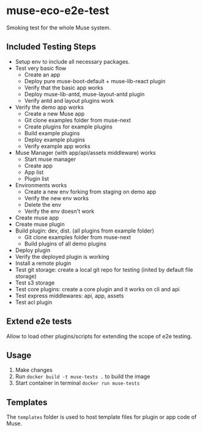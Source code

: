 # muse-eco-e2e-test

Smoking test for the whole Muse system.

## Included Testing Steps

- Setup env to include all necessary packages.
- Test very basic flow
  - Create an app
  - Deploy pure muse-boot-default + muse-lib-react plugin
  - Verify that the basic app works
  - Deploy muse-lib-antd, muse-layout-antd plugin
  - Verify antd and layout plugins work
- Verify the demo app works
  - Create a new Muse app
  - Git clone examples folder from muse-next
  - Create plugins for example plugins
  - Build example plugins
  - Deploy example plugins
  - Verify example app works
- Muse Manager (with app/api/assets middleware) works
  - Start muse manager
  - Create app
  - App list
  - Plugin list
- Environments works
  - Create a new env forking from staging on demo app
  - Verify the new env works
  - Delete the env
  - Verify the env doesn't work
- Create muse app
- Create muse plugin
- Build plugin: dev, dist. (all plugins from example folder)
  - Git clone examples folder from muse-next
  - Build plugins of all demo plugins
- Deploy plugin
- Verify the deployed plugin is working
- Install a remote plugin
- Test git storage: create a local git repo for testing (inited by default file storage)
- Test s3 storage
- Test core plugins: create a core plugin and it works on cli and api
- Test express middlewares: api, app, assets
- Test acl plugin


## Extend e2e tests
Allow to load other plugins/scripts for extending the scope of e2e testing.

## Usage
1. Make changes
2. Run `docker build -t muse-tests .` to build the image
3. Start container in terminal `docker run muse-tests`

## Templates
The `templates` folder is used to host template files for plugin or app code of Muse.